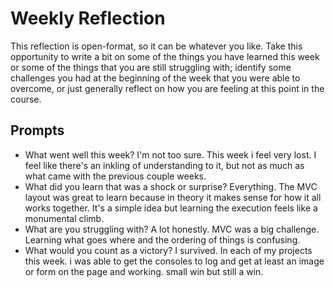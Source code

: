 # Weekly Reflection
This reflection is open-format, so it can be whatever you like. Take this opportunity to write a bit on some of the things you have learned this week or some of the things that you are still struggling with; identify some challenges you had at the beginning of the week that you were able to overcome, or just generally reflect on how you are feeling at this point in the course.

## Prompts
- What went well this week? I'm not too sure. This week i feel very lost. I feel like there's an inkling of understanding to it, but not as much as what came with the previous couple weeks. 
- What did you learn that was a shock or surprise? Everything. The MVC layout was great to learn because in theory it makes sense for how it all works together. It's a simple idea but learning the execution feels like a monumental climb.
- What are you struggling with? A lot honestly. MVC was a big challenge. Learning what goes where and the ordering of things is confusing. 
- What would you count as a victory? I survived. In each of my projects this week. i was able to get the consoles to log and get at least an image or form on the page and working. small win but still a win.
